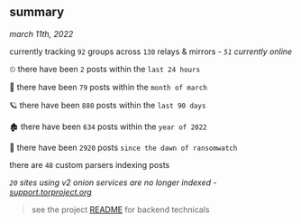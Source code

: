 
## summary
_march 11th, 2022_

currently tracking `92` groups across `130` relays & mirrors - _`51` currently online_

⏲ there have been `2` posts within the `last 24 hours`

🦈 there have been `79` posts within the `month of march`

🪐 there have been `880` posts within the `last 90 days`

🏚 there have been `634` posts within the `year of 2022`

🦕 there have been `2920` posts `since the dawn of ransomwatch`

there are `48` custom parsers indexing posts

_`20` sites using v2 onion services are no longer indexed - [support.torproject.org](https://support.torproject.org/onionservices/v2-deprecation/)_

> see the project [README](https://github.com/thetanz/ransomwatch#ransomwatch--) for backend technicals
